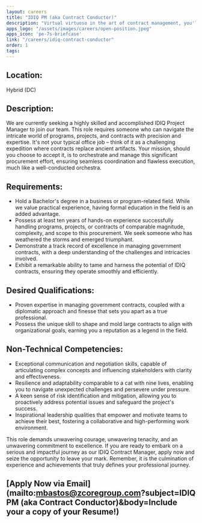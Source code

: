 ```yaml
---
layout: careers
title: "IDIQ PM (aka Contract Conductor)"
description: "Virtual virtuoso in the art of contract management, you'll navigate the labyrinth of large IDIQ government contracts from the comfort of your own chosen fortress (home), making them sing in harmony to your strategic tune."
apps_logo: "/assets/images/careers/open-position.jpeg"
apps_icon: 'pe-7s-briefcase'
link: "/careers/idiq-contract-conductor"
order: 1
tags:
---
```


## Location: 

Hybrid (DC)

## Description:

We are currently seeking a highly skilled and accomplished IDIQ Project Manager to join our team. This role requires someone who can navigate the intricate world of programs, projects, and contracts with precision and expertise. It's not your typical office job – think of it as a challenging expedition where contracts replace ancient artifacts. Your mission, should you choose to accept it, is to orchestrate and manage this significant procurement effort, ensuring seamless coordination and flawless execution, much like a well-conducted orchestra.

## Requirements:

* Hold a Bachelor's degree in a business or program-related field. While we value practical experience, having formal education in the field is an added advantage.
* Possess at least ten years of hands-on experience successfully handling programs, projects, or contracts of comparable magnitude, complexity, and scope to this procurement. We seek someone who has weathered the storms and emerged triumphant.
* Demonstrate a track record of excellence in managing government contracts, with a deep understanding of the challenges and intricacies involved.
* Exhibit a remarkable ability to tame and harness the potential of IDIQ contracts, ensuring they operate smoothly and efficiently.

## Desired Qualifications:

* Proven expertise in managing government contracts, coupled with a diplomatic approach and finesse that sets you apart as a true professional.
* Possess the unique skill to shape and mold large contracts to align with organizational goals, earning you a reputation as a legend in the field.

## Non-Technical Competencies:

* Exceptional communication and negotiation skills, capable of articulating complex concepts and influencing stakeholders with clarity and effectiveness.
* Resilience and adaptability comparable to a cat with nine lives, enabling you to navigate unexpected challenges and persevere under pressure.
* A keen sense of risk identification and mitigation, allowing you to proactively address potential issues and safeguard the project's success.
* Inspirational leadership qualities that empower and motivate teams to achieve their best, fostering a collaborative and high-performing work environment.

This role demands unwavering courage, unwavering tenacity, and an unwavering commitment to excellence. If you are ready to embark on a serious and impactful journey as our IDIQ Contract Manager, apply now and seize the opportunity to leave your mark. Remember, it is the culmination of experience and achievements that truly defines your professional journey.

## [Apply Now via Email](mailto:mbastos@zcoregroup.com?subject=IDIQ PM (aka Contract Conductor)&body=Include your a copy of your Resume!)